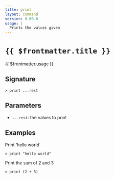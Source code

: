 ```yaml
---
title: print
layout: command
version: 0.60.0
usage: |
  Prints the values given
---
```


# `{{ $frontmatter.title }}`

<div style='white-space: pre-wrap;'>{{ $frontmatter.usage }}</div>

## Signature

`> print ...rest`

## Parameters

- `...rest`: the values to print

## Examples

Print 'hello world'

```shell
> print "hello world"
```

Print the sum of 2 and 3

```shell
> print (2 + 3)
```
